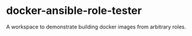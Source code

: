 # docker-ansible-role-tester
A workspace to demonstrate building docker images from arbitrary roles.
